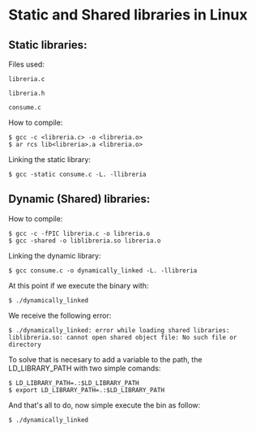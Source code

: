 # Static and Shared libraries in Linux

## Static libraries: 

Files used:

`libreria.c`

`libreria.h`

`consume.c`

How to compile:

```
$ gcc -c <libreria.c> -o <libreria.o>
$ ar rcs lib<libreria>.a <libreria.o>
```

Linking the static library:

`$ gcc -static consume.c -L. -llibreria`

## Dynamic (Shared) libraries:

How to compile:

```
$ gcc -c -fPIC libreria.c -o libreria.o
$ gcc -shared -o liblibreria.so libreria.o
```

Linking the dynamic library:

`$ gcc consume.c -o dynamically_linked -L. -llibreria`

At this point if we execute the binary with:

`$ ./dynamically_linked`

We receive the following error:

`$ ./dynamically_linked: error while loading shared libraries: liblibreria.so: cannot open shared object file: No such file or directory`

To solve that is necesary to add a variable to the path, the LD_LIBRARY_PATH with two simple comands:

```
$ LD_LIBRARY_PATH=.:$LD_LIBRARY_PATH
$ export LD_LIBRARY_PATH=.:$LD_LIBRARY_PATH
```

And that's all to do, now simple execute the bin as follow:

`$ ./dynamically_linked`
